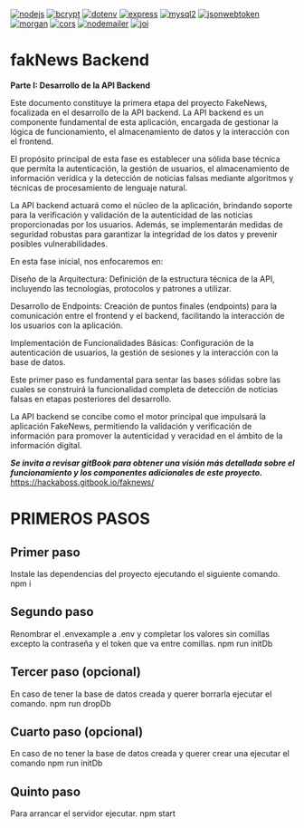 [![nodejs](https://img.shields.io/badge/Node.js-V20.10.0-green)](https://nodejs.org/en)
[![bcrypt](https://img.shields.io/badge/bcrypt-V5.1.1-blue)](https://www.npmjs.com/package/bcrypt)
[![dotenv](https://img.shields.io/badge/dotenv-V16.3.1-red)](https://www.npmjs.com/package/dotenv)
[![express](https://img.shields.io/badge/express-V4.18.2-olive)](https://www.npmjs.com/package/express)
[![mysql2](https://img.shields.io/badge/mysql2-V3.6.5-aqua)](https://www.npmjs.com/package/mysql2)
[![jsonwebtoken](https://img.shields.io/badge/jsonwebtoken-V9.0.2-silver)](https://www.npmjs.com/package/jsonwebtoken)
[![morgan](https://img.shields.io/badge/mysql2-V1.10.0-aqua)](https://www.npmjs.com/package/morgan)
[![cors](https://img.shields.io/badge/jsonwebtoken-V2.8.5-olive)](https://www.npmjs.com/package/cors)
[![nodemailer](https://img.shields.io/badge/nodemailer-V6.9.7-red)](https://www.npmjs.com/package/nodemailer)
[![joi](https://img.shields.io/badge/joi-V17.11.0-aqua)](https://www.npmjs.com/package/joi)

# fakNews Backend

**Parte I: Desarrollo de la API Backend**

Este documento constituye la primera etapa del proyecto FakeNews, focalizada en el desarrollo de la API backend. La API backend es un componente fundamental de esta aplicación, encargada de gestionar la lógica de funcionamiento, el almacenamiento de datos y la interacción con el frontend.

El propósito principal de esta fase es establecer una sólida base técnica que permita la autenticación, la gestión de usuarios, el almacenamiento de información verídica y la detección de noticias falsas mediante algoritmos y técnicas de procesamiento de lenguaje natural.

La API backend actuará como el núcleo de la aplicación, brindando soporte para la verificación y validación de la autenticidad de las noticias proporcionadas por los usuarios. Además, se implementarán medidas de seguridad robustas para garantizar la integridad de los datos y prevenir posibles vulnerabilidades.

En esta fase inicial, nos enfocaremos en:

Diseño de la Arquitectura: Definición de la estructura técnica de la API, incluyendo las tecnologías, protocolos y patrones a utilizar.

Desarrollo de Endpoints: Creación de puntos finales (endpoints) para la comunicación entre el frontend y el backend, facilitando la interacción de los usuarios con la aplicación.

Implementación de Funcionalidades Básicas: Configuración de la autenticación de usuarios, la gestión de sesiones y la interacción con la base de datos.

Este primer paso es fundamental para sentar las bases sólidas sobre las cuales se construirá la funcionalidad completa de detección de noticias falsas en etapas posteriores del desarrollo.

La API backend se concibe como el motor principal que impulsará la aplicación FakeNews, permitiendo la validación y verificación de información para promover la autenticidad y veracidad en el ámbito de la información digital.

**_Se invita a revisar gitBook para obtener una visión más detallada sobre el funcionamiento y los componentes adicionales de este proyecto._**
https://hackaboss.gitbook.io/faknews/

# PRIMEROS PASOS

## Primer paso
Instale las dependencias del proyecto ejecutando el siguiente comando.
npm i

## Segundo paso
Renombrar el .envexample a .env y completar los valores sin comillas excepto la contraseña y el token que va entre comillas.
npm run initDb

## Tercer paso (opcional)
En caso de  tener la base de datos creada  y querer borrarla ejecutar el comando.
npm run dropDb

## Cuarto paso (opcional)
En caso de no tener la base de datos creada y querer crear una ejecutar el comando
npm run initDb

## Quinto paso
Para arrancar el servidor ejecutar.
npm start
